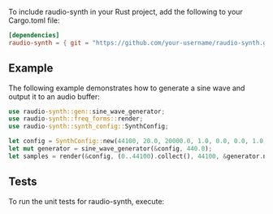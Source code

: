 
To include raudio-synth in your Rust project, add the following to your Cargo.toml file:

```toml
[dependencies]
raudio-synth = { git = "https://github.com/your-username/raudio-synth.git" }
```

## Example

The following example demonstrates how to generate a sine wave and output it to an audio buffer:

```rust
use raudio-synth::gen::sine_wave_generator;
use raudio-synth::freq_forms::render;
use raudio-synth::synth_config::SynthConfig;

let config = SynthConfig::new(44100, 20.0, 20000.0, 1.0, 0.0, 0.0, 1.0);
let mut generator = sine_wave_generator(&config, 440.0);
let samples = render(&config, (0..44100).collect(), 44100, &generator.next_sample);
```

## Tests

To run the unit tests for raudio-synth, execute:

